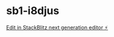 # sb1-i8djus

[Edit in StackBlitz next generation editor ⚡️](https://stackblitz.com/~/github.com/Mirxa777/sb1-i8djus)
